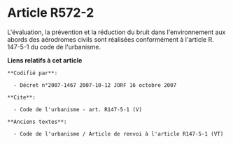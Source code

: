 # Article R572-2

L'évaluation, la prévention et la réduction du bruit dans l'environnement aux abords des aérodromes civils sont réalisées
conformément à l'article R. 147-5-1 du code de l'urbanisme.

**Liens relatifs à cet article**

	**Codifié par**:

	  - Décret n°2007-1467 2007-10-12 JORF 16 octobre 2007

	**Cite**:

	  - Code de l'urbanisme - art. R147-5-1 (V)

	**Anciens textes**:

	  - Code de l'urbanisme / Article de renvoi à l'article R147-5-1 (VT)
